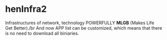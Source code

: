 # henInfra2

Infrastructures of network, technology POWERFULLY **MLGB** (Makes Life Get Better)./br
And now APP list can be customized, which means that there is no need to download all biniaries.
